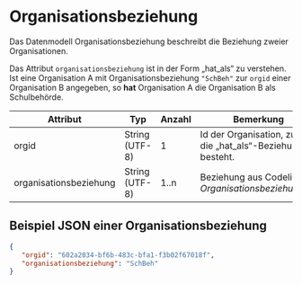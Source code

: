 # Organisationsbeziehung

Das Datenmodell Organisationsbeziehung beschreibt die Beziehung zweier Organisationen.

Das Attribut `organisationsbeziehung` ist in der Form „hat_als“ zu verstehen. Ist eine
Organisation A mit Organisationsbeziehung `"SchBeh"` zur `orgid` einer Organisation B
angegeben, so **hat** Organisation A die Organisation B als Schulbehörde.

Attribut | Typ | Anzahl | Bemerkung
--- | --- | --- | ---
orgid | String (UTF-8) | 1 | Id der Organisation, zu der die „hat_als“-Beziehung besteht.
organisationsbeziehung | String (UTF-8) | 1..n | Beziehung aus Codeliste *Organisationsbeziehungen*.

## Beispiel JSON einer Organisationsbeziehung

```json
{
   "orgid": "602a2034-bf6b-483c-bfa1-f3b02f67018f",
   "organisationsbeziehung": "SchBeh"
}
```
